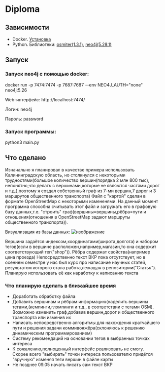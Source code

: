 # Diploma
## Зависимости
* Docker. [Установка](https://docs.google.com/presentation/d/1yGKtsHyUtIIPKTCl6uX8gAWbbg8GP3wHRRTO5XufZsM/edit?slide=id.g9a43d8b6c4_0_31#slide=id.g9a43d8b6c4_0_31)
* Python. Библиотеки: [osmiter(1.3.1)](https://pypi.org/project/osmiter/), [neo4j(5.28.1) ](https://pypi.org/project/neo4j/)
## Запуск
### Запуск neo4j с помощью docker: 
docker run -p 7474:7474 -p 7687:7687 --env NEO4J_AUTH="none" neo4j:5.26
<p>Web-интерфейс: http://localhost:7474/
<p>Логин: neo4j </p>
<p>Пароль: password</p>
  
### Запуск программы:
python3 main.py
## Что сделано
Изначально я планировал в качестве примера использовать Калининградскую область, но столкнулся с некоторыми трудностями(большое количество вершин(порядка 2 млн 800 тыс), непонятно,что делать с вершинами,которые не являются частями дорог и т.д.),поэтому я создал собственный граф из 7-ми вершин,7 дорог и 3 маршрутов общественного транспорта)
Файл с "картой" сделан в формате OpenStreetMap с некоторыми измененями. На данный момент программа способна считывать этот файл и загружать его в графовую базу данных,т.е. "строить" граф(вершины=вершины,рёбра=пути и отношения(отношения в OpenStreetMap задают маршруты общественного транспорта)).

Визуализация из базы данных: ![изображение](https://github.com/user-attachments/assets/0464ca16-1a31-44f2-a06f-9d953e0d80b9)



Вершина задаётся индексом,координатами(широта,долгота) и набором тегов(если в вершине расположен,например,магазин,то она содержит соответствующий тег("shop")). Рёбра содержат свойства(например цена проезда)
Непосредственно текст ВКР пока отсутствует, но в осеннем семестре у нас был курс про написание научных статей, результатом которого стала работа,лежащая в репозитории("Статья"). Планирую использовать её как наработку к написанию текста
### Что планирую сделать в ближайшее время
* Доработать обработку файла
* Добавить вершинам и рёбрам информацию(наделить вершины тегами,(кемпинги,глэмпинги и т.д., в соответствии с тегами OSM). Возможно изменить граф,добавив вершин,дорог и общественного транспорта или изменив их
* Написать непосредственно алгоритмы для нахождения кратчайшего пути и решения задачи коммивояжёра(склоняюсь к решению динамическим программированием)
* Систему рекомендаций на основании тегов в выбранных точках интереса
* К сожалению,полноценный интерфейс реализовать не смогу. Скорее всего "выбирать" точки интереса пользователю придётся "вручную" изменяя теги вершин в файле карты
* Не позднее 09.05 начать писать сам текст ВКР
